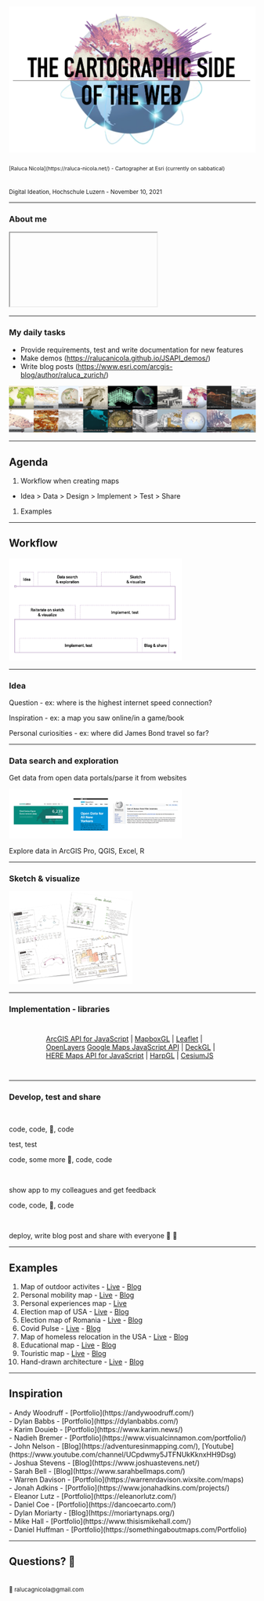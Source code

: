 <img src="./images/globe.png" class="plain" style="max-height: 400px"/>
<p style="font-size: 75%"><br/>
  [Raluca Nicola](https://raluca-nicola.net/) - Cartographer at Esri (currently on sabbatical)
</p>
<p><br/><small>
Digital Ideation, Hochschule Luzern - November 10, 2021
</small></p>

---

### About me

  <div>
    <iframe data-src="./samples/locations_en.html" ></iframe>
  </div>

---

### My daily tasks

- Provide requirements, test and write documentation for new features
- Make demos (https://ralucanicola.github.io/JSAPI_demos/)
- Write blog posts (https://www.esri.com/arcgis-blog/author/raluca_zurich/)

<img src="./images/demos.png"/>

---

## Agenda

1. Workflow when creating maps
  - Idea > Data > Design > Implement > Test > Share

1. Examples

---

## Workflow

<img src="./images/workflow.png" class="plain" style="max-width:70%"/>

---

### Idea

<div>
  <div class="purple-background">
  <p>Question - ex: where is the highest internet speed connection?</p>
  </div>
  <div class="purple-background">
  <p>Inspiration - ex: a map you saw online/in a game/book</p>
  </div>
  <div class="purple-background">
  <p>Personal curiosities - ex: where did James Bond travel so far?</p>
  </div>
</div>

---

### Data search and exploration

<div>
  <div class="purple-background">
    <p>Get data from open data portals/parse it from websites</p>
   <img src="./images/data.png" class="plain" style="max-width:70%"/>
  </div>
   <div class="purple-background">
   <p>Explore data in ArcGIS Pro, QGIS, Excel, R</p>
   </div>
</div>

---

### Sketch & visualize

<img src="./images/sketch.png" class="plain" style="max-width:50%"/>

---

### Implementation - libraries

<div style="max-width:70%; margin: 3em auto;">

[ArcGIS API for JavaScript](https://developers.arcgis.com/javascript/) | [MapboxGL](https://docs.mapbox.com/mapbox-gl-js/api/) | [Leaflet](https://leafletjs.com/) | [OpenLayers](https://openlayers.org/)
 [Google Maps JavaScript API](https://developers.google.com/maps/documentation/javascript/overview) | [DeckGL](https://deck.gl/#/) | [HERE Maps API for JavaScript](https://developer.here.com/develop/javascript-api) | [HarpGL](https://www.harp.gl/) | [CesiumJS](https://cesium.com/cesiumjs/)

</div>

---

### Develop, test and share

 <br>
 <p>code, code, 🍫, code</p>
 <p>test, test</p>
 <p>code, some more 🍫, code, code</p>
 <br>
 <p>show app to my colleagues and get feedback</p>
 <p>code, code, 🍭, code</p>
 <br>
 <p>deploy, write blog post and share with everyone 🎉 🎊</p>

---

## Examples

1. Map of outdoor activites - [Live](https://hike-visualization.netlify.app/) - [Blog](https://www.esri.com/arcgis-blog/products/js-api-arcgis/developers/map-your-outdoor-activities/)
1. Personal mobility map - [Live](https://dbabbs.github.io/mobility-map/) - [Blog](https://dylanbabbs.com/projects/mobility-map)
1. Personal experiences map - [Live](https://moriartynaps.org/maps-of-home/)
1. Election map of USA - [Live](http://try-to-impeach-this.jetpack.ai/) - [Blog](https://www.karim.news/project/try-to-impeach-trhis)
1. Election map of Romania - [Live](https://raluca-nicola.net/romania-elections/eu-parliament-2019/) - [Blog](https://raluca-nicola.net/colors-of-romania)
1. Covid Pulse - [Live](https://livingatlas.arcgis.com/covidpulse/#@=-77.314,38.88,8&grid=0&trendCategories=1&trendType=0&sort=0) - [Blog](https://www.esri.com/arcgis-blog/products/arcgis-living-atlas/mapping/covidpulse-update-grid-view/)
1. Map of homeless relocation in the USA - [Live](https://www.theguardian.com/us-news/ng-interactive/2017/dec/20/bussed-out-america-moves-homeless-people-country-study) - [Blog](https://www.visualcinnamon.com/portfolio/bussed-out/)
1. Educational map - [Live](https://ralucanicola.github.io/the-globe-of-extremes/) - [Blog](https://www.esri.com/arcgis-blog/products/js-api-arcgis/3d-gis/interactive-3d-globe/)
1. Touristic map - [Live](https://ralucanicola.github.io/ski-resort-map/) - [Blog](https://www.esri.com/arcgis-blog/products/js-api-arcgis/3d-gis/low-poly-ski-resort-map-1/)
1. Hand-drawn architecture - [Live](https://ralucanicola.github.io/campus-map/hand-drawn/) - [Blog](https://storymaps.arcgis.com/stories/8692e3a5c1c049ae8727e4a218eac928)

---

## Inspiration

<div class="two-columns">
<div class="half-column">
- Andy Woodruff - [Portfolio](https://andywoodruff.com/)
</br>
- Dylan Babbs - [Portfolio](https://dylanbabbs.com/)
</br>
- Karim Douieb - [Portfolio](https://www.karim.news/)
</br>
- Nadieh Bremer - [Portfolio](https://www.visualcinnamon.com/portfolio/)
</br>
- John Nelson - [Blog](https://adventuresinmapping.com/), [Youtube](https://www.youtube.com/channel/UCpdwmy5JTFNUkKknxHH9Dsg)
</br>
- Joshua Stevens - [Blog](https://www.joshuastevens.net/)
</br>
- Sarah Bell - [Blog](https://www.sarahbellmaps.com/)
</div>
<div class="half-column">
- Warren Davison - [Portfolio](https://warrenrdavison.wixsite.com/maps)
</br>
- Jonah Adkins - [Portfolio](https://www.jonahadkins.com/projects/)
</br>
- Eleanor Lutz - [Portfolio](https://eleanorlutz.com/)
</br>
- Daniel Coe - [Portfolio](https://dancoecarto.com/)
</br>
- Dylan Moriarty - [Blog](https://moriartynaps.org/)
</br>
- Mike Hall - [Portfolio](https://www.thisismikehall.com/)
</br>
- Daniel Huffman - [Portfolio](https://somethingaboutmaps.com/Portfolio)
</div>
</div>

---

## Questions? 🤔

<p><br/><small>
📧 ralucagnicola@gmail.com
</small></p>


